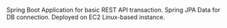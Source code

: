 Spring Boot Application for basic REST API transaction.
Spring JPA Data for DB connection.
Deployed on EC2 Linux-based instance.
